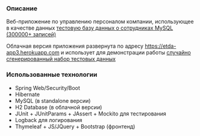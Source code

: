 ### Описание

Веб-приложение по управлению персоналом компании, использующее в качестве данных [тестовую базу данных о сотрудниках MySQL (300000+ записей)](https://dev.mysql.com/doc/employee/en/)

Облачная версия приложения развернута по адресу https://etda-app3.herokuapp.com и использует для демонстрации работы [случайно сгенерированный набор тестовых данных](https://mydata.biz/ru/catalog/databases/names_db)

### Использованные технологии
- Spring Web/Security/Boot
- Hibernate 
- MySQL (в standalone версии)
- H2 Database (в облачной версии)
- JUnit + JUnitParams + JAssert + Mockito для тестирования
- Logback для логирования
- Thymeleaf + JS/JQuery + Bootstrap (фронтенд)

